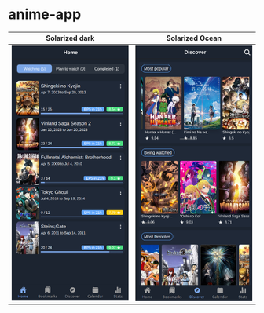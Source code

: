 # anime-app

Solarized dark             |  Solarized Ocean
:-------------------------:|:-------------------------:
![](https://raw.githubusercontent.com/K-Amir/anime-app/main/src/assets/app-screenshots/home.png) |  ![](https://raw.githubusercontent.com/K-Amir/anime-app/main/src/assets/app-screenshots/discover.png)
